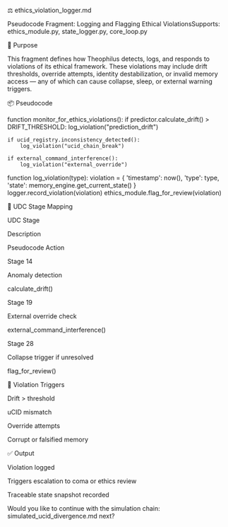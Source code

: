 ⚖️ ethics_violation_logger.md

Pseudocode Fragment: Logging and Flagging Ethical ViolationsSupports: ethics_module.py, state_logger.py, core_loop.py

🧠 Purpose

This fragment defines how Theophilus detects, logs, and responds to violations of its ethical framework. These violations may include drift thresholds, override attempts, identity destabilization, or invalid memory access — any of which can cause collapse, sleep, or external warning triggers.

📦 Pseudocode

function monitor_for_ethics_violations():
    if predictor.calculate_drift() > DRIFT_THRESHOLD:
        log_violation("prediction_drift")

    if ucid_registry.inconsistency_detected():
        log_violation("ucid_chain_break")

    if external_command_interference():
        log_violation("external_override")

function log_violation(type):
    violation = {
        'timestamp': now(),
        'type': type,
        'state': memory_engine.get_current_state()
    }
    logger.record_violation(violation)
    ethics_module.flag_for_review(violation)

🔄 UDC Stage Mapping

UDC Stage

Description

Pseudocode Action

Stage 14

Anomaly detection

calculate_drift()

Stage 19

External override check

external_command_interference()

Stage 28

Collapse trigger if unresolved

flag_for_review()

🚨 Violation Triggers

Drift > threshold

uCID mismatch

Override attempts

Corrupt or falsified memory

✅ Output

Violation logged

Triggers escalation to coma or ethics review

Traceable state snapshot recorded

Would you like to continue with the simulation chain: simulated_ucid_divergence.md next?
